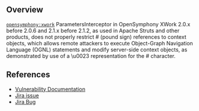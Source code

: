 ## Overview
[`opensymphony:xwork`](http://search.maven.org/#search%7Cga%7C1%7Ca%3A%22xwork%22)
ParametersInterceptor in OpenSymphony XWork 2.0.x before 2.0.6 and 2.1.x before 2.1.2, as used in Apache Struts and other products, does not properly restrict # (pound sign) references to context objects, which allows remote attackers to execute Object-Graph Navigation Language (OGNL) statements and modify server-side context objects, as demonstrated by use of a \u0023 representation for the # character.

## References

- [Vulnerability Documentation](http://struts.apache.org/release/2.2.x/docs/s2-003.html)
- [Jira issue](https://issues.apache.org/jira/browse/WW-2692)
- [Jira Bug](http://jira.opensymphony.com/browse/XW-641)
